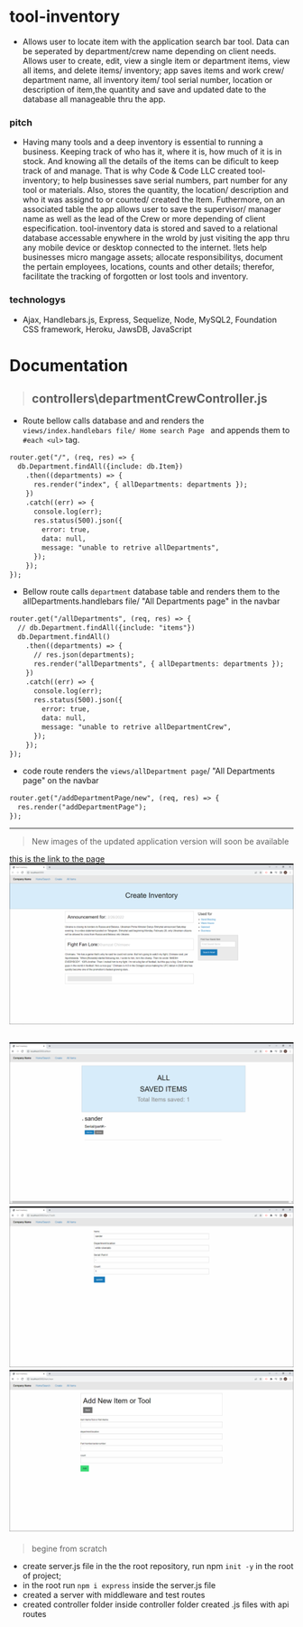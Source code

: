 # tool-inventory
- Allows user to locate item with the application search bar tool. Data can be seperated by department/crew name depending on client needs. Allows user to create, edit, view a single item or department items, view all items, and delete items/ inventory; app saves items and work crew/ department name, all inventory item/ tool serial number, location or description of item,the quantity and save and updated date to the database all manageable thru the app.

### pitch 
- Having many tools and a deep inventory is essential to running a business. Keeping track of who has it, where it is, how much of it is in stock. And knowing all the details of the items can be dificult to keep track of and manage. That is why Code & Code LLC created tool-inventory; to help businesses save serial numbers, part number for any tool or materials. Also, stores the quantity, the location/ description and who it was assignd to or counted/ created the Item. Futhermore, on an associated table the app allows user to save the supervisor/ manager name as well as the lead of the Crew or more depending of client especification. tool-inventory data is stored and saved to a relational database  accessable enywhere in the wrold by just visiting the app thru any mobile device or desktop connected to the internet. !lets help businesses micro mangage assets; allocate responsibilitys, document the pertain employees, locations, counts and other details; therefor, facilitate the tracking of forgotten or lost tools and inventory.



### technologys
- Ajax, Handlebars.js, Express, Sequelize, Node, MySQL2, Foundation CSS framework, Heroku, JawsDB, JavaScript


# Documentation
> ## controllers\departmentCrewController.js 

- Route bellow calls database and and renders the `views/index.handlebars file/ Home search Page `  and appends them to ` #each <ul>` tag.
```
router.get("/", (req, res) => {
  db.Department.findAll({include: db.Item})
    .then((departments) => {
      res.render("index", { allDepartments: departments });
    })
    .catch((err) => {
      console.log(err);
      res.status(500).json({
        error: true,
        data: null,
        message: "unable to retrive allDepartments",
      });
    });
});
```
- Bellow route calls `department`  database table and renders them to the allDepartments.handlebars file/ "All Departments page" in the navbar
```
router.get("/allDepartments", (req, res) => {
  // db.Department.findAll({include: "items"})
  db.Department.findAll()
    .then((departments) => {
      // res.json(departments);
      res.render("allDepartments", { allDepartments: departments });
    })
    .catch((err) => {
      console.log(err);
      res.status(500).json({
        error: true,
        data: null,
        message: "unable to retrive allDepartmentCrew",
      });
    });
});

```
- code route renders the `views/allDepartment page`/ "All Departments page" on the navbar
```
router.get("/addDepartmentPage/new", (req, res) => {
  res.render("addDepartmentPage");
});

```






---
> New images of the updated application version will soon be available

[this is the link to the page](https://tool-inventory.herokuapp.com/)
![screenshot](./public/assets/images/home1.png)

![screenshot](./public/assets/images/all.png)
![screenshot](./public/assets/images/edit.png)
![screenshot](./public/assets/images/add.png)
---
> begine from scratch
- create server.js file in the the root repository, run npm ` init -y ` in the root of project; 
- in the root run ` npm i express ` inside the server.js file
- created a server with middleware and test routes
- created controller folder inside controller folder created .js files with api routes

